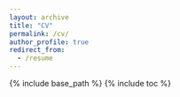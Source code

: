 ```yaml
---
layout: archive
title: "CV"
permalink: /cv/
author_profile: true
redirect_from:
  - /resume
---
```


{% include base_path %}
{% include toc %}
